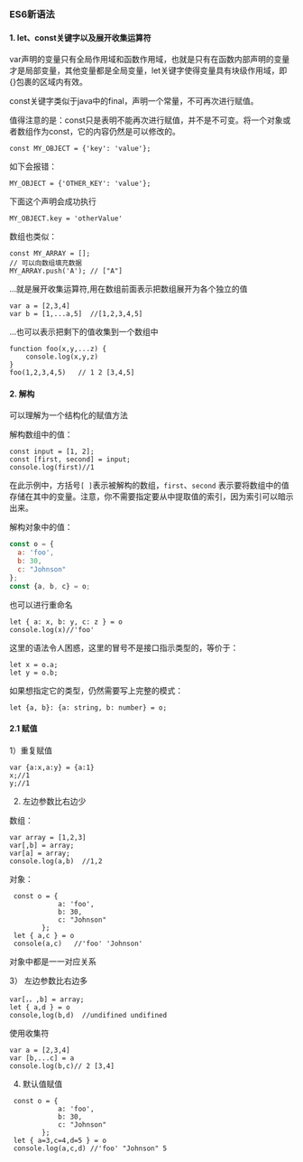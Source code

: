 ### ES6新语法

#### 1. let、const关键字以及展开收集运算符

var声明的变量只有全局作用域和函数作用域，也就是只有在函数内部声明的变量才是局部变量，其他变量都是全局变量，let关键字使得变量具有块级作用域，即{}包裹的区域内有效。

const关键字类似于java中的final，声明一个常量，不可再次进行赋值。

值得注意的是：const只是表明不能再次进行赋值，并不是不可变。将一个对象或者数组作为const，它的内容仍然是可以修改的。

```
const MY_OBJECT = {'key': 'value'};
```

如下会报错：

```
MY_OBJECT = {'OTHER_KEY': 'value'};
```

下面这个声明会成功执行

```
MY_OBJECT.key = 'otherValue'
```

数组也类似：

```
const MY_ARRAY = [];
// 可以向数组填充数据
MY_ARRAY.push('A'); // ["A"]
```

...就是展开收集运算符,用在数组前面表示把数组展开为各个独立的值

```
var a = [2,3,4]
var b = [1,...a,5]  //[1,2,3,4,5]
```

...也可以表示把剩下的值收集到一个数组中

```
function foo(x,y,...z) {
	console.log(x,y,z)
}
foo(1,2,3,4,5)   // 1 2 [3,4,5]
```



#### 2. 解构

可以理解为一个结构化的赋值方法

解构数组中的值：

```
const input = [1, 2];
const [first, second] = input;
console.log(first)//1
```

在此示例中，方括号`[ ]`表示被解构的数组，`first`、`second` 表示要将数组中的值存储在其中的变量。注意，你不需要指定要从中提取值的索引，因为索引可以暗示出来。

解构对象中的值：

```js
const o = {
  a: 'foo',
  b: 30,
  c: "Johnson"
};
const {a, b, c} = o;
```

也可以进行重命名

```
let { a: x, b: y, c: z } = o
console.log(x)//'foo'
```

这里的语法令人困惑，这里的冒号不是接口指示类型的，等价于：

```
let x = o.a;
let y = o.b;
```

如果想指定它的类型，仍然需要写上完整的模式：

```
let {a, b}: {a: string, b: number} = o;
```

#### 2.1 赋值

1）重复赋值

```
var {a:x,a:y} = {a:1}
x;//1
y;//1
```

2) 左边参数比右边少

数组：

```
var array = [1,2,3]
var[,b] = array;
var[a] = array;
console.log(a,b)  //1,2
```

对象：

```
 const o = {
            a: 'foo',
            b: 30,
            c: "Johnson"
        };
 let { a,c } = o
 console(a,c)   //'foo' 'Johnson'
```

对象中都是一一对应关系

3） 左边参数比右边多

```
var[，，,b] = array;
let { a,d } = o
console,log(b,d)  //undifined undifined
```

使用收集符

```
var a = [2,3,4]
var [b,...c] = a
console.log(b,c)// 2 [3,4]
```

4) 默认值赋值

```
 const o = {
            a: 'foo',
            b: 30,
            c: "Johnson"
        };
 let { a=3,c=4,d=5 } = o
 console.log(a,c,d) //'foo' "Johnson" 5 
```

